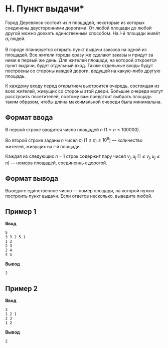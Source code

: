 # H. Пункт выдачи*



Город Деревянск состоит из $n$ площадей, некоторые из которых соединены двусторонними дорогами. От любой площади до любой другой можно доехать единственным способом. На $i$-й площади живёт $a_i$ людей.

В городе планируется открыть пункт выдачи заказов на одной из площадей. Все жители города сразу же сделают заказы и придут за ними в первый же день. Для жителей площади, на которой откроется пункт выдачи, будет отдельный вход. Также отдельные входы будут построены со стороны каждой дороги, ведущей на какую-либо другую площадь.

К каждому входу перед открытием выстроится очередь, состоящая из всех жителей, живущих со стороны этой двери. Большие очереди могут расстроить посетителей, поэтому вам предстоит выбрать площадь таким образом, чтобы длина максимальной очереди была минимальна.

## Формат ввода
В первой строке вводится число площадей $n$ ($1 \leq n \leq 100000$).

Во второй строке заданы $n$ чисел $a_i$ ($1 \leq a_i \leq 10^9$) — количество жителей, живущих на $i$-й площади.

Каждая из следующих $n-1$ строк содержит пару чисел $v_j, u_j$ ($1 \leq v_j, u_j \leq n$) — номера площадей, соединенных дорогой.

## Формат вывода
Выведите единственное число — номер площади, на которой нужно построить пункт выдачи. Если ответов несколько, выведите любой.

## Пример 1
**Ввод**
```
5
3 3 2 5 1
1 2
2 3
2 4
4 5
```


**Вывод**
```
2
```

## Пример 2
**Ввод**
```
3
1 2 1
2 3
1 2
```


**Вывод**
```
2
```
